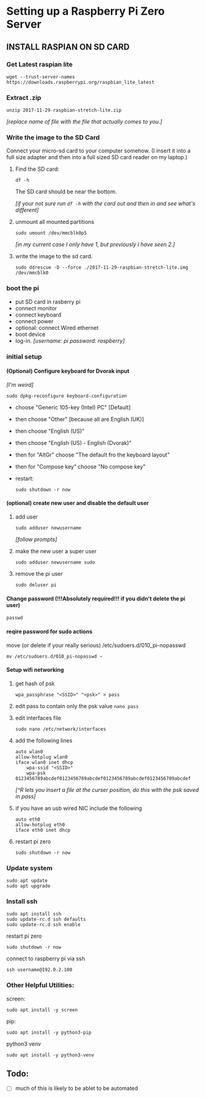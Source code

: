 # Setting up a Raspberry Pi Zero Server

## INSTALL RASPIAN ON SD CARD

### Get Latest raspian lite

```wget --trust-server-names https://downloads.raspberrypi.org/raspbian_lite_latest```

### Extract .zip
```unzip 2017-11-29-raspbian-stretch-lite.zip ```

*[replace name of file with the file that actually comes to you.]*

### Write the image to the SD Card
Connect your micro-sd card to your computer somehow. (I insert it into a full size adapter and then into a full sized SD card reader on my laptop.)

1. Find the SD card:

    ``` df -h ```

    The SD card should be near the bottom.

    *[if your not sure run ```df -h``` with the card out and then in and see what's different]*

1. unmount all mounted partitions

    `sudo umount /dev/mmcblk0p5`

    *[in my current case I only have 1, but previously I have seen 2.]*
1. write the image to the sd card.

    `sudo ddrescue -D --force ./2017-11-29-raspbian-stretch-lite.img /dev/mmcblk0`


### boot the pi
* put SD card in rasberry pi
* connect monitor
* connect keyboard
* connect power
* optional: connect Wired ethernet
* boot device
* log-in. *[username: pi password: raspberry]*

### initial setup

#### (Optional) Configure keyboard for Dvorak input
*[I'm weird]*

```sudo dpkg-reconfigure keyboard-configuration```

* choose "Generic 105-key (Intel) PC" [Default]
* then choose "Other" [because all are English (UK)]
* then choose "English (US)"
* then choose "English (US) - English (Dvorak)"
* then for "AltGr" choose "The default fro the keyboard layout"
* then for "Compose key" choose "No compose key"
* restart:

    `sudo shutdown -r now`

#### (optional) create new user and disable the default user
1. add user

    `sudo adduser newusername`

    *[follow prompts]*

1. make the new user a super user  

    `sudo adduser newusername sudo`

1. remove the pi user

    `sudo deluser pi`

#### Change password (!!!Absolutely required!!! if you didn't delete the pi user)
`passwd`

#### reqire password for sudo actions
   move (or delete if your really serious) /etc/sudoers.d/010_pi-nopasswd

   ```mv /etc/sudoers.d/010_pi-nopasswd ~```

#### Setup wifi networking

1. get hash of psk

    ```wpa_passphrase "<SSID>" "<psk>" > pass```

1. edit pass to contain only the psk value
   ```nano pass```

1. edit interfaces file

    ```sudo nano /etc/network/interfaces```

1. add the following lines

    ```
    auto wlan0
    allow-hotplug wlan0
    iface wlan0 inet dhcp
        wpa-ssid "<SSID>"
        wpa-psk 0123456789abcdef0123456789abcdef0123456789abcdef0123456789abcdef
    ```

    *[^R lets you insert a file at the curser position, do this with the psk saved in pass]*

1. if you have an usb wired NIC include the following

    ```
    auto eth0
    allow-hotplug eth0
    iface eth0 inet dhcp
    ```


1. restart pi zero

    ```sudo shutdown -r now```


### Update system

```
sudo apt update
sudo apt upgrade
```

### Install ssh

```
sudo apt install ssh
sudo update-rc.d ssh defaults
sudo update-rc.d ssh enable
```

restart pi zero

```sudo shutdown -r now```

connect to raspberry pi via ssh

```ssh username@192.0.2.100```


### Other Helpful Utilities:

screen:
```
sudo apt install -y screen
```

pip:
```
sudo apt install -y python3-pip
```

python3 venv

```
sudo apt install -y python3-venv
```




## Todo:

- [ ] much of this is likely to be ablet to be automated
